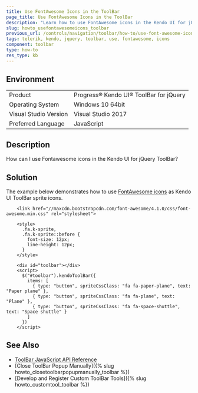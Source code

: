 ```yaml
---
title: Use FontAwesome Icons in the ToolBar
page_title: Use FontAwesome Icons in the ToolBar
description: "Learn how to use FontAwesome icons in the Kendo UI for jQuery ToolBar component."
slug: howto_usefontawesomeicons_toolbar
previous_url: /controls/navigation/toolbar/how-to/use-font-awesome-icons
tags: telerik, kendo, jquery, toolbar, use, fontawesome, icons
component: toolbar
type: how-to
res_type: kb
---
```


## Environment

<table>
 <tr>
  <td>Product</td>
  <td>Progress® Kendo UI® ToolBar for jQuery</td>
 </tr>
 <tr>
  <td>Operating System</td>
  <td>Windows 10 64bit</td>
 </tr>
 <tr>
  <td>Visual Studio Version</td>
  <td>Visual Studio 2017</td>
 </tr>
 <tr>
  <td>Preferred Language</td>
  <td>JavaScript</td>
 </tr>
</table>

## Description

How can I use Fontawesome icons in the Kendo UI for jQuery ToolBar?

## Solution

The example below demonstrates how to use [FontAwesome icons](https://github.com/FortAwesome/Font-Awesome) as Kendo UI ToolBar sprite icons.


```dojo
    <link href="//maxcdn.bootstrapcdn.com/font-awesome/4.1.0/css/font-awesome.min.css" rel="stylesheet">

    <style>
      .fa.k-sprite,
      .fa.k-sprite::before {
        font-size: 12px;
        line-height: 12px;
      }
    </style>

    <div id="toolbar"></div>
    <script>
      $("#toolbar").kendoToolBar({
        items: [
          { type: "button", spriteCssClass: "fa fa-paper-plane", text: "Paper plane" },
          { type: "button", spriteCssClass: "fa fa-plane", text: "Plane" },
          { type: "button", spriteCssClass: "fa fa-space-shuttle", text: "Space shuttle" }
        ]
      })
    </script>
```

## See Also

* [ToolBar JavaScript API Reference](/api/javascript/ui/toolbar)
* [Close ToolBar Popup Manually]({% slug howto_closetoolbarpopupmanually_toolbar %})
* [Develop and Register Custom ToolBar Tools]({% slug howto_customtool_toolbar %})

